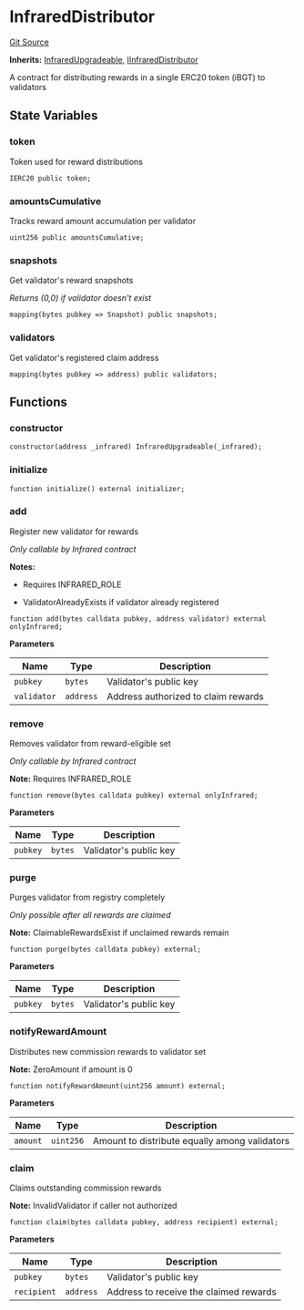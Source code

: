 # InfraredDistributor
[Git Source](https://github.com-infrared/infrared-dao/infrared-mono-repo/blob/1a33f96723b9edc4ba92aebe8d11b7108d5353c3/src/core/InfraredDistributor.sol)

**Inherits:**
[InfraredUpgradeable](/src/core/InfraredUpgradeable.sol/abstract.InfraredUpgradeable.md), [IInfraredDistributor](/src/interfaces/IInfraredDistributor.sol/interface.IInfraredDistributor.md)

A contract for distributing rewards in a single ERC20 token (iBGT) to validators


## State Variables
### token
Token used for reward distributions


```solidity
IERC20 public token;
```


### amountsCumulative
Tracks reward amount accumulation per validator


```solidity
uint256 public amountsCumulative;
```


### snapshots
Get validator's reward snapshots

*Returns (0,0) if validator doesn't exist*


```solidity
mapping(bytes pubkey => Snapshot) public snapshots;
```


### validators
Get validator's registered claim address


```solidity
mapping(bytes pubkey => address) public validators;
```


## Functions
### constructor


```solidity
constructor(address _infrared) InfraredUpgradeable(_infrared);
```

### initialize


```solidity
function initialize() external initializer;
```

### add

Register new validator for rewards

*Only callable by Infrared contract*

**Notes:**
- Requires INFRARED_ROLE

- ValidatorAlreadyExists if validator already registered


```solidity
function add(bytes calldata pubkey, address validator) external onlyInfrared;
```
**Parameters**

|Name|Type|Description|
|----|----|-----------|
|`pubkey`|`bytes`|Validator's public key|
|`validator`|`address`|Address authorized to claim rewards|


### remove

Removes validator from reward-eligible set

*Only callable by Infrared contract*

**Note:**
Requires INFRARED_ROLE


```solidity
function remove(bytes calldata pubkey) external onlyInfrared;
```
**Parameters**

|Name|Type|Description|
|----|----|-----------|
|`pubkey`|`bytes`|Validator's public key|


### purge

Purges validator from registry completely

*Only possible after all rewards are claimed*

**Note:**
ClaimableRewardsExist if unclaimed rewards remain


```solidity
function purge(bytes calldata pubkey) external;
```
**Parameters**

|Name|Type|Description|
|----|----|-----------|
|`pubkey`|`bytes`|Validator's public key|


### notifyRewardAmount

Distributes new commission rewards to validator set

**Note:**
ZeroAmount if amount is 0


```solidity
function notifyRewardAmount(uint256 amount) external;
```
**Parameters**

|Name|Type|Description|
|----|----|-----------|
|`amount`|`uint256`|Amount to distribute equally among validators|


### claim

Claims outstanding commission rewards

**Note:**
InvalidValidator if caller not authorized


```solidity
function claim(bytes calldata pubkey, address recipient) external;
```
**Parameters**

|Name|Type|Description|
|----|----|-----------|
|`pubkey`|`bytes`|Validator's public key|
|`recipient`|`address`|Address to receive the claimed rewards|


